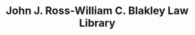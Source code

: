 ---
layout: repo
title: "John J. Ross-William C. Blakley Law Library"
id: 13199
permalink: repos/13199/
---